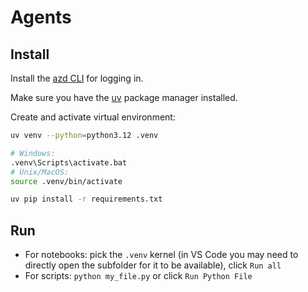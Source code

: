 # Agents

## Install

Install the [azd CLI](https://learn.microsoft.com/en-gb/azure/developer/azure-developer-cli/install-azd) for logging in.

Make sure you have the [uv](https://docs.astral.sh/uv/getting-started/installation) package manager installed.

Create and activate virtual environment:

```bash
uv venv --python=python3.12 .venv

# Windows:
.venv\Scripts\activate.bat
# Unix/MacOS:
source .venv/bin/activate

uv pip install -r requirements.txt
```

## Run

- For notebooks: pick the `.venv` kernel (in VS Code you may need to directly open the subfolder for it to be available), click `Run all`
- For scripts: `python my_file.py` or click `Run Python File`
